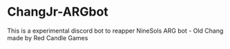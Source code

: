 # ChangJr-ARGbot
This is a experimental discord bot to reapper NineSols ARG bot - Old Chang made by Red Candle Games
